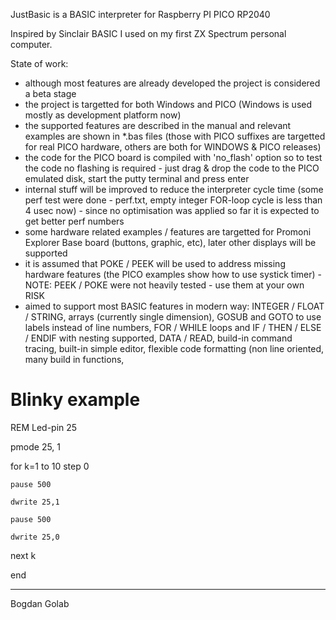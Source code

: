 JustBasic is a BASIC interpreter for Raspberry PI PICO RP2040

Inspired by Sinclair BASIC I used on my first ZX Spectrum personal computer.

State of work:
- although most features are already developed the project is considered a beta stage
- the project is targetted for both Windows and PICO (Windows is used mostly as development platform now)
- the supported features are described in the manual and relevant examples are shown in *.bas files (those with PICO suffixes are targetted for real PICO hardware, others are both for WINDOWS & PICO releases)
- the code for the PICO board is compiled with 'no_flash' option so to test the code no flashing is required - just drag & drop the code to the PICO emulated disk, start the putty terminal and press enter
- internal stuff will be improved to reduce the interpreter cycle time (some perf test were done - perf.txt, empty integer FOR-loop cycle is less than 4 usec now) - since no optimisation was applied so far it is expected to get better perf numbers
- some hardware related examples / features are targetted for Promoni Explorer Base board (buttons, graphic, etc), later other displays will be supported
- it is assumed that POKE / PEEK will be used to address missing hardware features (the PICO examples show how to use systick timer) - NOTE: PEEK / POKE were not heavily tested - use them at your own RISK
- aimed to support most BASIC features in modern way: INTEGER / FLOAT / STRING, arrays (currently single dimension), GOSUB and GOTO to use labels instead of line numbers, FOR / WHILE loops and IF / THEN / ELSE / ENDIF with nesting supported, DATA / READ, build-in command tracing, built-in simple editor, flexible code formatting (non line oriented, many build in functions, 

Blinky example
==============
REM Led-pin 25

pmode 25, 1

for k=1 to 10 step 0

	pause 500
	
	dwrite 25,1
	
	pause 500
	
	dwrite 25,0
	
next k

end

---
Bogdan Golab
